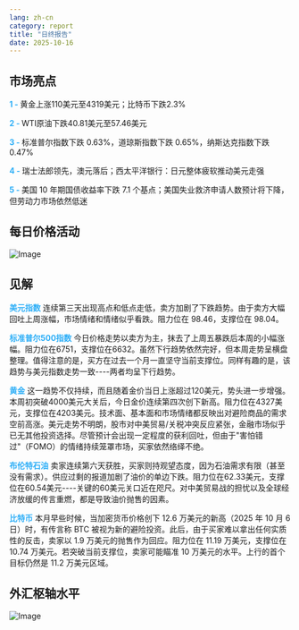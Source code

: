 ```yaml
---
lang: zh-cn
category: report
title: "日终报告"
date: 2025-10-16
---
```



<h2>市场亮点</h2>
<strong style="color: #2caef7;">1 - </strong> 黄金上涨110美元至4319美元；比特币下跌2.3%

<strong style="color: #2caef7;">2 - </strong> WTI原油下跌40.81美元至57.46美元

<strong style="color: #2caef7;">3 - </strong> 标准普尔指数下跌 0.63%，道琼斯指数下跌 0.65%，纳斯达克指数下跌 0.47%

<strong style="color: #2caef7;">4 - </strong> 瑞士法郎领先，澳元落后；西太平洋银行：日元整体疲软推动美元走强

<strong style="color: #2caef7;">5 - </strong> 美国 10 年期国债收益率下跌 7.1 个基点；美国失业救济申请人数预计将下降，但劳动力市场依然低迷



<h2>每日价格活动</h2>
<img src="https://markleighedu.github.io/img/Oct-2025/16-Oct-2025/price.jpg" alt="Image"/>

<h2>见解</h2>
<strong style="color: #2caef7;">美元指数</strong> 连续第三天出现高点和低点走低，卖方加剧了下跌趋势。由于卖方大幅回吐上周涨幅，市场情绪和情绪似乎看跌。阻力位在 98.46，支撑位在 98.04。

<strong style="color: #2caef7;">标准普尔500指数</strong> 今日价格走势以卖方为主，抹去了上周五暴跌后本周的小幅涨幅。阻力位在6751，支撑位在6632。虽然下行趋势依然完好，但本周走势呈横盘整理。值得注意的是，买方在过去一个月一直坚守当前支撑位。同样有趣的是，该趋势与美元指数走势一致----两者均呈下行趋势。

<strong style="color: #2caef7;">黄金</strong> 这一趋势不仅持续，而且随着金价当日上涨超过120美元，势头进一步增强。本周初突破4000美元大关后，今日金价连续第四次创下新高。阻力位在4327美元，支撑位在4203美元。技术面、基本面和市场情绪都反映出对避险商品的需求空前高涨。美元走势不明朗，股市对中美贸易/关税冲突反应紧张，金融市场似乎已无其他投资选择。尽管预计会出现一定程度的获利回吐，但由于"害怕错过"（FOMO）的情绪持续笼罩市场，买家依然络绎不绝。

<strong style="color: #2caef7;">布伦特石油</strong> 卖家连续第六天获胜，买家则持观望态度，因为石油需求有限（甚至没有需求）。供应过剩的报道加剧了油价的单边下跌。阻力位在62.33美元，支撑位在60.54美元----关键的60美元关口近在咫尺。对中美贸易战的担忧以及全球经济放缓的传言重燃，都是导致油价抛售的因素。

<strong style="color: #2caef7;">比特币</strong> 本月早些时候，当加密货币价格创下 12.6 万美元的新高（2025 年 10 月 6 日）时，有传言称 BTC 被视为新的避险投资。此后，由于买家难以拿出任何实质性的反击，卖家以 1.9 万美元的抛售作为回应。阻力位在 11.19 万美元，支撑位在 10.74 万美元。若突破当前支撑位，卖家可能瞄准 10 万美元的水平。上行的首个目标仍然是 11.2 万美元区域。



<h2>外汇枢轴水平</h2>
<img src="https://markleighedu.github.io/img/Oct-2025/16-Oct-2025/pivot.jpg" alt="Image"/>